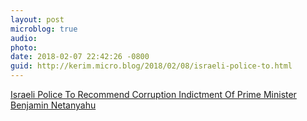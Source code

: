 ```yaml
---
layout: post
microblog: true
audio: 
photo: 
date: 2018-02-07 22:42:26 -0800
guid: http://kerim.micro.blog/2018/02/08/israeli-police-to.html
---
```

[Israeli Police To Recommend Corruption Indictment Of Prime Minister Benjamin Netanyahu](http://www.newsweek.com/israel-benjamin-netanyahu-indicted-media-reports-801069)
